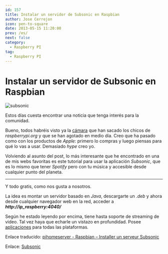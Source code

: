 ```yaml
---
id: 157
title: Instalar un servidor de Subsonic en Raspbian
author: Jose Cerrejon
icon: pen-to-square
date: 2013-05-15 11:20:00
prev: /es/
next: false
category:
  - Raspberry PI
tag:
  - Raspberry PI
---
```


# Instalar un servidor de Subsonic en Raspbian

![subsonic](/images/subsonic.jpg)

Estos días cuesta encontrar una noticia que tenga interés para la comunidad.

Bueno, todos habréis visto ya la [cámara](http://www.raspberrypi.org/archives/3890) que han sacado los chicos de *raspberrypi.org* y que se han agotado en medio día. Creo que ha pasado como con los productos de *Apple*: primero lo compras y luego piensas para qué lo vas a usar. Demasiado *hype* creo yo.

Volviendo al asunto del post, lo más interesante que he encontrado en una de mis webs favoritas es este tutorial para usar la aplicación *Subsonic*, que es lo mismo que tener *Spotify* pero con tu música y accesible desde cualquier punto del planeta.

- - -
Y todo gratis, como nos gusta a nosotros.

La idea es montar un servidor basado en *Java*, descargarte un *.deb* y ahora desde cualquier navegador web en la red, acceder a ***http://ip_raspberry:4040/***

Según he estado leyendo por encima, tiene hasta soporte de streaming de video. Tal vez haya que echarle un vistazo en profundidad. Posee [aplicaciones](http://www.subsonic.org/pages/apps.jsp) para todas las plataformas.

Enlace traducido: [pihomeserver - Raspbian – Installer un serveur Subsonic
](http://translate.google.com/translate?hl=es&sl=fr&tl=es&u=http%3A%2F%2Fpihomeserver.wordpress.com%2F2013%2F05%2F11%2Fraspberry-pi-home-server-raspbian-installer-un-serveur-subsonic%2F)

Enlace: [Subsonic](http://www.subsonic.org) 